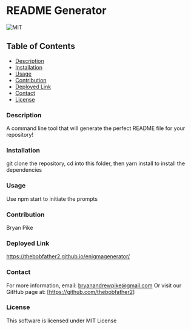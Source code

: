 # README Generator
![MIT](https://img.shields.io/badge/license-mit-blue)
## Table of Contents
- [Description](#description)
- [Installation](#installation)
- [Usage](#usage)
- [Contribution](#contribution)
- [Deployed Link](#deployedlink)
- [Contact](#contact)
- [License](#license)
### Description
A command line tool that will generate the perfect README file for your repository!
### Installation
git clone the repository, cd into this folder, then yarn install to install the dependencies
### Usage
Use npm start to initiate the prompts
### Contribution
Bryan Pike
### Deployed Link
https://thebobfather2.github.io/enigmagenerator/
### Contact
For more information, email: [bryanandrewpike@gmail.com](mailto:bryanandrewpike@gmail.com)
Or visit our GitHub page at: [https://github.com/thebobfather2]

### License 
This software is licensed under MIT License
  